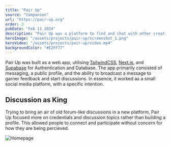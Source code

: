 ```yaml
---
title: "Pair Up"
source: "Companion"
url: "https://pair-up.org"
order: 3
pubDate: "Feb 11 2024"
description: "Pair Up was a platform to find and chat with other creatives to get a second opinion or share passions. It was built during downtime between client work as an internal project. It was built as a somewhat async messaging platform, with the intention of allowing for slower, more focused discussion."
heroImage: "/assets/projects/pair-up/screenshot_1.png"
heroVideo: "/assets/projects/pair-up/video.mp4"
backgroundColor: "#E2FF77"
---
```


Pair Up was built as a web app, utilising [TailwindCSS](https://tailwindcss.com), [Next.js](https://nextjs.org/), and [Supabase](https://supabase.com) for Authentication and Database. The app primarily consisted of messaging, a public profile, and the ability to broadcast a message to garner feedback and start discussions. In essence, it worked as a small social media platform, with a specific intention.

## Discussion as King

Trying to bring an air of old forum-like discussions in a new platform, Pair Up focused more on credentials and discussion topics rather than building a profile. This allowed people to connect and participate without concern for how they are being percieved.

![Homepage](/assets/projects/pair-up/screenshot_1.png)
